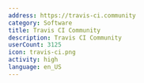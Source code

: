 ```yaml
---
address: https://travis-ci.community
category: Software
title: Travis CI Community
description: Travis CI Community
userCount: 3125
icon: travis-ci.png
activity: high
language: en_US
---
```

